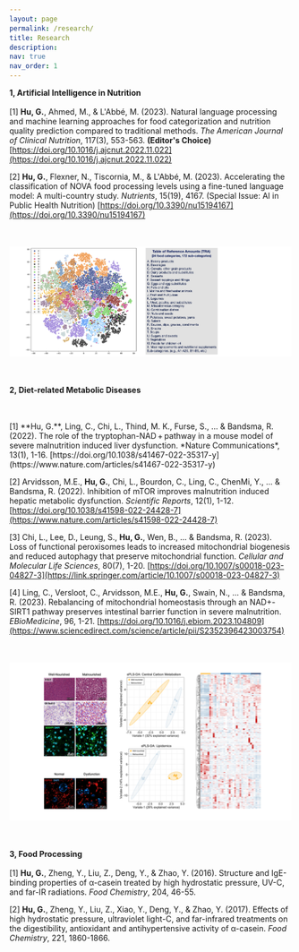 ```yaml
---
layout: page
permalink: /research/
title: Research
description:
nav: true
nav_order: 1
---
```


**1, Artificial Intelligence in Nutrition**
<br/>
<br/>
[1] **Hu, G.**, Ahmed, M., & L'Abbé, M. (2023). Natural language processing and machine learning approaches for food categorization and nutrition quality prediction compared to traditional methods. *The American Journal of Clinical Nutrition*, 117(3), 553-563. **(Editor's Choice)**
[https://doi.org/10.1016/j.ajcnut.2022.11.022](https://doi.org/10.1016/j.ajcnut.2022.11.022)

[2] **Hu, G.**, Flexner, N., Tiscornia, M., & L'Abbé, M. (2023). Accelerating the classification of NOVA food processing levels using a fine-tuned language model: A multi-country study. *Nutrients*, 15(19), 4167. (Special Issue: AI in Public Health Nutrition) [https://doi.org/10.3390/nu15194167](https://doi.org/10.3390/nu15194167) 

<br/><br/>
![TRA](/assets/img/TRA.png "TRA")
<br/><br/><br/>

**2, Diet-related Metabolic Diseases**
<!-- Pathomics, metabolomics and lipidomics (Well-nourished vs Malnourished induced liver and intestine dysfunction) -->
<br/>
<br/>
[1] **Hu, G.**, Ling, C., Chi, L., Thind, M. K., Furse, S., ... & Bandsma, R. (2022). The role of the tryptophan-NAD + pathway in a mouse model of severe malnutrition induced liver dysfunction. *Nature Communications*, 13(1), 1-16.
[https://doi.org/10.1038/s41467-022-35317-y](https://www.nature.com/articles/s41467-022-35317-y)

[2] Arvidsson, M.E., **Hu, G.**, Chi, L., Bourdon, C., Ling, C., ChenMi, Y., ... & Bandsma, R. (2022). Inhibition of mTOR improves malnutrition induced hepatic metabolic dysfunction. *Scientific Reports*, 12(1), 1-12.
[https://doi.org/10.1038/s41598-022-24428-7](https://www.nature.com/articles/s41598-022-24428-7)

[3] Chi, L., Lee, D., Leung, S., **Hu, G.**, Wen, B., ... & Bandsma, R. (2023). Loss of functional peroxisomes
leads to increased mitochondrial biogenesis and reduced autophagy that preserve mitochondrial function.
*Cellular and Molecular Life Sciences*, 80(7), 1-20.
[https://doi.org/10.1007/s00018-023-04827-3](https://link.springer.com/article/10.1007/s00018-023-04827-3)

[4] Ling, C., Versloot, C., Arvidsson, M.E., **Hu, G.**, Swain, N., ... & Bandsma, R. (2023). Rebalancing of mitochondrial homeostasis through an NAD+-SIRT1 pathway preserves intestinal barrier function in severe malnutrition. *EBioMedicine*, 96, 1-21. [https://doi.org/10.1016/j.ebiom.2023.104809](https://www.sciencedirect.com/science/article/pii/S2352396423003754)


<br/><br/>
![Meta](/assets/img/Meta.png "Meta")
<br/><br/><br/>

**3, Food Processing**
<br/>
<br/>
[1] **Hu, G.**, Zheng, Y., Liu, Z., Deng, Y., & Zhao, Y. (2016). Structure and IgE-binding properties of α-casein treated by high hydrostatic pressure, UV-C, and far-IR radiations. *Food Chemistry*, 204, 46-55.

[2] **Hu, G.**, Zheng, Y., Liu, Z., Xiao, Y., Deng, Y., & Zhao, Y. (2017). Effects of high hydrostatic pressure, ultraviolet light-C, and far-infrared treatments on the digestibility, antioxidant and antihypertensive activity of α-casein. *Food Chemistry*, 221, 1860-1866.

<!-- <br/><br/><br/>
![Meta](/assets/img/Meta.png "Meta")
<br/><br/><br/> -->

<!-- ### Other Selected Publications -->
<!-- 
Structure and IgE-binding properties of α-casein treated by high hydrostatic pressure, UV-C, and far-IR radiations
G Hu, Y Zheng, Z Liu, Y Deng, Y Zhao
Food chemistry 204, 46-55

Polymer nanoparticles composed with gallic acid grafted chitosan and bioactive peptides combined antioxidant, anticancer activities and improved delivery property for labile …
B Hu, Y Wang, M Xie, G Hu, F Ma, X Zeng
Journal of Functional Foods 15, 593-603

Effects of high hydrostatic pressure, ultraviolet light-C, and far-infrared treatments on the digestibility, antioxidant and antihypertensive activity of α-casein
G Hu, Y Zheng, Z Liu, Y Xiao, Y Deng, Y Zhao
Food chemistry 221, 1860-1866

Effects of UV-C and single-and multiple-cycle high hydrostatic pressure treatments on flavor evolution of cow milk: Gas chromatography-mass spectrometry, electronic nose, and …
G Hu, Y Zheng, Z Liu, Y Deng
International Journal of Food Properties 20 (7), 1677-1688


Comparison of microbiological loads and physicochemical properties of raw milk treated with single-/multiple-cycle high hydrostatic pressure and ultraviolet-C light
G Hu, Y Zheng, D Wang, B Zha, Z Liu, Y Deng
High Pressure Research 35 (3), 330-338


Impact of microfiltration on particle size distribution, volatile compounds and protein quality of pasteurized milk during shelf Life
D Wang, Y Zheng, Z Liu, G Hu, Y Deng
Journal of Food and Nutrition Research 3 (1), 26-33 --> 
